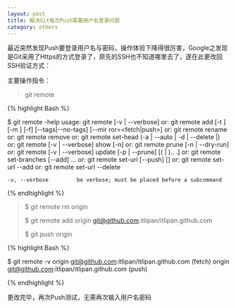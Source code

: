 ```yaml
---
layout: post
title: 解决Git每次Push需要用户名登录问题
category: others
---
```


最近突然发现Push要登录用户名与密码，操作体验下降得很厉害，Google之发现是Git采用了Https的方式登录了，原先的SSH也不知道哪里去了，遂在此更改回SSH验证方式：

主要操作指令：

>git remote


{% highlight Bash %}

$ git remote -help
usage: git remote [-v | --verbose]
   or: git remote add [-t <branch>] [-m <master>] [-f] [--tags|--no-tags] [--mir
ror=<fetch|push>] <name> <url>
   or: git remote rename <old> <new>
   or: git remote remove <name>
   or: git remote set-head <name> (-a | --auto | -d | --delete |<branch>)
   or: git remote [-v | --verbose] show [-n] <name>
   or: git remote prune [-n | --dry-run] <name>
   or: git remote [-v | --verbose] update [-p | --prune] [(<group> | <remote>)..
.]
   or: git remote set-branches [--add] <name> <branch>...
   or: git remote set-url [--push] <name> <newurl> [<oldurl>]
   or: git remote set-url --add <name> <newurl>
   or: git remote set-url --delete <name> <url>

    -v, --verbose         be verbose; must be placed before a subcommand

{% endhighlight %}

>$ git remote rm origin
>
>$ git remote   add  origin git@github.com:itlipan/itlipan.github.com
>
>$ git push origin

{% highlight Bash %}

$ git remote  -v
origin  git@github.com:itlipan/itlipan.github.com (fetch)
origin  git@github.com:itlipan/itlipan.github.com (push)

{% endhighlight %}

更改完毕，再次Push测试，无需再次输入用户名密码

